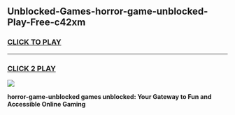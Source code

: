 
## Unblocked-Games-horror-game-unblocked-Play-Free-c42xm
<h3>
<a href="https://premium76.site?title=horror-game-unblocked&ref=20M">CLICK TO PLAY</a></h3>
<hr>

<h3>
<a href="https://premium76.site?title=horror-game-unblocked&ref=20M">CLICK 2 PLAY</a>
  
</h3>

<a href="https://premium76.site?title=horror-game-unblocked&ref=19M"><img src="https://clearcache.store/games.png"></a>


**horror-game-unblocked games unblocked: Your Gateway to Fun and Accessible Online Gaming**
